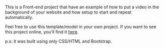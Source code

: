 <p> This is a Front-end project that have an example of how to put a video in the background of your website and how setup to start and repeat automatically. </p>

<p>Feel free to use this template/model in your own project. If you want to see this project online, you'll find it <a href="http://codepen.io/LuKrebs/full/GWLxpw/">here</a>.</p>

<p>p.s: it was built using only CSS/HTML and Bootstrap.</p>
